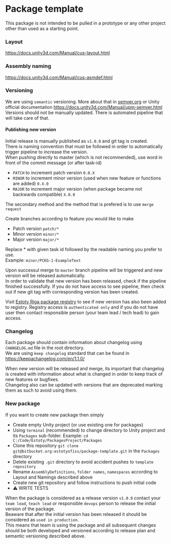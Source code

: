 # Package template

This package is not intended to be pulled in a prototype or any other project other than used as a starting point.

### Layout

https://docs.unity3d.com/Manual/cus-layout.html

### Assembly naming

https://docs.unity3d.com/Manual/cus-asmdef.html

### Versioning

We are using `semantic` versioning. More about that in [semver.org](https://semver.org/) or Unity official documentation https://docs.unity3d.com/Manual/upm-semver.html  
Versions should not be manually updated. There is automated pipeline that will take care of that.

#### Publishing new version

Initial release is manually published as `v1.0.0` and git tag is created.  
There is naming convention that must be followed in order to automatically trigger pipeline to increase the version.  
When pushing directly to master (which is not recommended), use word in front of the commit message (or after task-id)  

- `PATCH` to increment patch version `0.0.X`
- `MINOR` to increment minor version (used when new feature or functions are added) `0.X.0`
- `MAJOR` to increment major version (when package became not backwards compatible) `X.0.0`

The secondary method and the method that is prefered is to use `merge request`

Create branches according to feature you would like to make

- Patch version `patch/*`
- Minor version `minor/*`
- Major version `major/*`

Replace * with given task id followed by the readable naming you prefer to use.  
Example: `minor/PCKG-1-ExampleText`

Upon successul merge to `master` branch pipeline will be triggered and new version will be released automatically.  
In order to validate that new version has been released, check if the pipeline finished successfully. If you do not have access to see pipeline, then check out if new git tag with corresponding version has been created.

Visit [Estoty Riga package registry](http://pkgs.estoty.games:4873/) to see if new version has also been added to registry. Registry access is `authenticated only` and if you do not have user then contact responsible person (your team lead / tech lead) to gain access.

### Changelog

Each package should contain information about changelog using `CHANGELOG.md` file in the root directory.  
We are using `keep changelog` standard that can be found in https://keepachangelog.com/en/1.1.0/

When new version will be released and merge, its important that changelog is created with information about what is changed in order to keep track of new features or bugfixes.  
Changelog also can be updated with versions that are deprecated marking them as such to avoid using them.

### New package

If you want to create new package then simply 

- Create empty Unity project (or use existing one for packages)
- Using `terminal` (recommended) to change directory to Unity project and its `Packages` sub-folder. Example: `cd C:/Code/Estoty/PackagesProject/Packages`
- Clone this repository `git clone git@bitbucket.org:estotyofiss/package-template.git` in the `Packages` directory
- Delete existing `.git` directory to avoid accident pushes to `template repository`
- Rename `AssemblyDefinitions`, `folder names`, `namespaces` according to Layout and Namings described above
- Create new git repository and follow instructions to push initial code
- :warning: WRITE TESTS

When the package is considered as a release version `v1.0.0` contact your `team lead`, `teach lead` or responsible `devops` person to release the initial version of the package.  
Beaware that after the initial version has been released it should be considered as `used in production`.  
This means that team is using the package and all subsequent changes should be both developed and versioned according to release plan and semantic versioning described above.  